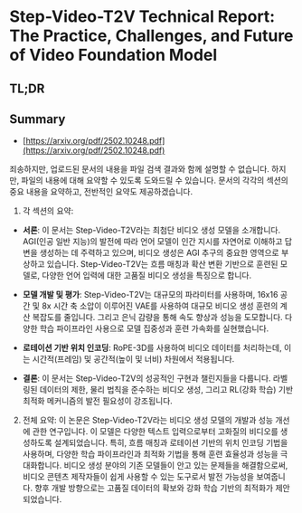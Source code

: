# Step-Video-T2V Technical Report: The Practice, Challenges, and Future of Video Foundation Model
## TL;DR
## Summary
- [https://arxiv.org/pdf/2502.10248.pdf](https://arxiv.org/pdf/2502.10248.pdf)

죄송하지만, 업로드된 문서의 내용을 파일 검색 결과와 함께 설명할 수 없습니다. 하지만, 파일의 내용에 대해 요약할 수 있도록 도와드릴 수 있습니다. 문서의 각각의 섹션의 중요 내용을 요약하고, 전반적인 요약도 제공하겠습니다.

1. 각 섹션의 요약:

- **서론**: 이 문서는 Step-Video-T2V라는 최첨단 비디오 생성 모델을 소개합니다. AGI(인공 일반 지능)의 발전에 따라 언어 모델이 인간 지시를 자연어로 이해하고 답변을 생성하는 데 주력하고 있으며, 비디오 생성은 AGI 추구의 중요한 영역으로 부상하고 있습니다. Step-Video-T2V는 흐름 매칭과 확산 변환 기반으로 훈련된 모델로, 다양한 언어 입력에 대한 고품질 비디오 생성을 특징으로 합니다.

- **모델 개발 및 평가**: Step-Video-T2V는 대규모의 파라미터를 사용하며, 16x16 공간 및 8x 시간 축 소압이 이루어진 VAE를 사용하여 대규모 비디오 생성 훈련의 계산 복잡도를 줄입니다. 그리고 은닉 감량을 통해 속도 향상과 성능을 도모합니다. 다양한 학습 파이프라인 사용으로 모델 집중성과 훈련 가속화를 실현했습니다.

- **로테이션 기반 위치 인코딩**: RoPE-3D를 사용하여 비디오 데이터를 처리하는데, 이는 시간적(프레임) 및 공간적(높이 및 너비) 차원에서 적용됩니다.

- **결론**: 이 문서는 Step-Video-T2V의 성공적인 구현과 챌린지들을 다룹니다. 라벨링된 데이터의 제한, 물리 법칙을 준수하는 비디오 생성, 그리고 RL(강화 학습) 기반 최적화 메커니즘의 발전 필요성이 강조됩니다.

2. 전체 요약:
이 논문은 Step-Video-T2V라는 비디오 생성 모델의 개발과 성능 개선에 관한 연구입니다. 이 모델은 다양한 텍스트 입력으로부터 고화질의 비디오를 생성하도록 설계되었습니다. 특히, 흐름 매칭과 로테이션 기반의 위치 인코딩 기법을 사용하며, 다양한 학습 파이프라인과 최적화 기법을 통해 훈련 효율성과 성능을 극대화합니다. 비디오 생성 분야의 기존 모델들이 안고 있는 문제들을 해결함으로써, 비디오 콘텐츠 제작자들이 쉽게 사용할 수 있는 도구로서 발전 가능성을 보여줍니다. 향후 개발 방향으로는 고품질 데이터의 확보와 강화 학습 기반의 최적화가 제안되었습니다.